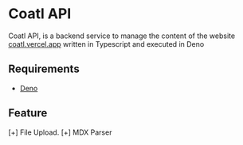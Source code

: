 # Coatl API

Coatl API, is a backend service to manage the content of the website
[coatl.vercel.app](https://coatl.vercel.app) written in Typescript and executed
in Deno

## Requirements

- [Deno](https://deno.land/)

## Feature

[+] File Upload. [+] MDX Parser
